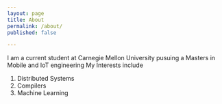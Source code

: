 ```yaml
---
layout: page
title: About
permalink: /about/
published: false

---
```


<!-- This is the base Jekyll theme. You can find out more info about customizing your Jekyll theme, as well as basic Jekyll usage documentation at [jekyllrb.com](https://jekyllrb.com/) -->

I am a current student at Carnegie Mellon University pusuing a Masters in Mobile and IoT engineering 
My Interests include
1. Distributed Systems
2. Compilers 
3. Machine Learning


<!-- 
You can find the source code for Minima at GitHub:
[jekyll][jekyll-organization] /
[minima](https://github.com/jekyll/minima)

You can find the source code for Jekyll at GitHub:
[jekyll][jekyll-organization] /
[jekyll](https://github.com/jekyll/jekyll)


[jekyll-organization]: https://github.com/jekyll -->
